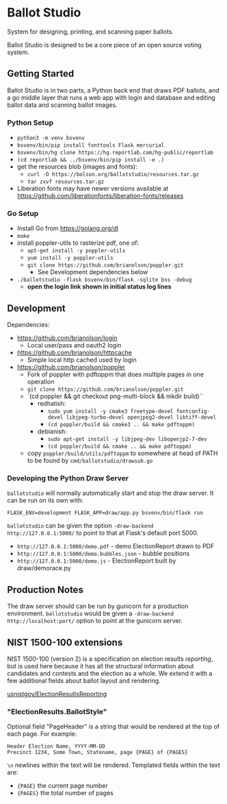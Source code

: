 # Ballot Studio

System for designing, printing, and scanning paper ballots.

Ballot Studio is designed to be a core piece of an open source voting system.

## Getting Started

Ballot Studio is in two parts, a Python back end that draws PDF ballots, and a go middle layer that runs a web app with login and database and editing ballot data and scanning ballot images.

### Python Setup

* `python3 -m venv bsvenv`
* `bsvenv/bin/pip install fonttools Flask mercurial`
* `bsvenv/bin/hg clone https://hg.reportlab.com/hg-public/reportlab`
* `(cd reportlab && ../bsvenv/bin/pip install -e .)`
* get the resources blob (images and fonts):
  * `curl -O https://bolson.org/ballotstudio/resources.tar.gz`
  * `tar zxvf resources.tar.gz`
* Liberation fonts may have newer versions available at https://github.com/liberationfonts/liberation-fonts/releases

### Go Setup

* Install Go from https://golang.org/dl
* `make`
* install poppler-utils to rasterize pdf, one of:
  * `apt-get install -y poppler-utils`
  * `yum install -y poppler-utils`
  * `git clone https://github.com/brianolson/poppler.git`
     * See Development dependencies below
* `./ballotstudio -flask bsvenv/bin/flask -sqlite bss -debug`
  * **open the login link shown in initial status log lines**

## Development

Dependencies:

* https://github.com/brianolson/login
  * Local user/pass and oauth2 login
* https://github.com/brianolson/httpcache
  * Simple local http cached used by login
* https://github.com/brianolson/poppler
  * Fork of poppler with pdftoppm that does multiple pages in one operation
  * `git clone https://github.com/brianolson/poppler.git`
  * `(cd poppler && git checkout png-multi-block && mkdir build)``
     * redhatish:
       * `sudo yum install -y cmake3 freetype-devel fontconfig-devel libjpeg-turbo-devel openjpeg2-devel libtiff-devel`
       * `(cd poppler/build && cmake3 .. && make pdftoppm)`
     * debianish:
       * `sudo apt-get install -y libjpeg-dev libopenjp2-7-dev`
       * `(cd poppler/build && cmake .. && make pdftoppm)`
  * copy `poppler/build/utils/pdftoppm` to somewhere at head of PATH to be found by `cmd/ballotstudio/drawsub.go`

### Developing the Python Draw Server

`ballotstudio` will normally automatically start and stop the draw server.
It can be run on its own with:

`FLASK_ENV=development FLASK_APP=draw/app.py bsvenv/bin/flask run`

`ballotstudio` can be given the option `-draw-backend http://127.0.0.1:5000/` to point to that at Flask's default port 5000.

  - `http://127.0.0.1:5000/demo.pdf` - demo ElectionReport drawn to PDF
  - `http://127.0.0.1:5000/demo.bubbles.json` - bubble positions
  - `http://127.0.0.1:5000/demo.js` - ElectionReport built by draw/demorace.py


## Production Notes

The draw server should can be run by gunicorn for a production environment. `ballotstudio` would be given a `-draw-backend http://localhost:port/` option to point at the gunicorn server.

## NIST 1500-100 extensions

NIST 1500-100 (version 2) is a specification on election results *reporting*, but is used here because it has all the structural information about candidates and contests and the election as a whole.
We extend it with a few additional fields about ballot layout and rendering.

[usnistgov/ElectionResultsReporting](https://github.com/usnistgov/ElectionResultsReporting/tree/version2)

### "ElectionResults.BallotStyle"

Optional field "PageHeader" is a string that would be rendered at the top of each page. For example:

```
Header Election Name, YYYY-MM-DD
Precinct 1234, Some Town, Statename, page {PAGE} of {PAGES}
```

`\n` newlines within the text will be rendered.
Templated fields within the text are:

* `{PAGE}` the current page number
* `{PAGES}` the total number of pages
